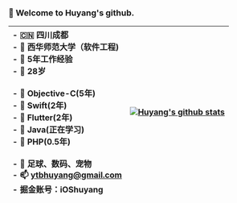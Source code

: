 ### 👋 Welcome to Huyang's github.

| <div align="left"> - 🇨🇳 四川成都 <br> - 🏫 西华师范大学（软件工程) <br> - 💪 5年工作经验 <br> - 👴 28岁 <br> <br> - 📝 Objective-C(5年) <br> - 📝 Swift(2年)<br> - 📝 Flutter(2年)<br> - 📝 Java(正在学习)<br> - 📝 PHP(0.5年) <br><br> - 👟 足球、数码、宠物 <br> - 📫 ytbhuyang@gmail.com <br> - 掘金账号：iOShuyang <br> </div>| [![Huyang's github stats](https://github-readme-stats.vercel.app/api?username=iOShuyang&show_icons=true&theme=dark)](https://github.com/anuraghazra/github-readme-stats) |
| --- | --- |

<!--
> - 🇨🇳 四川成都
> - 🏫 西华师范大学（软件工程)
> - 💪 5年工作经验 
> - 👴 29岁                                                        
> - 📝 Objective-C
       Swift
       Flutter
       Java
       PHP

> - 👟 足球、数码、宠物
> - 📫 ytbhuyang@gmail.com
> - 掘金账号：iOShuyang


<div align="right"><img width="65" height="75" src="https://raw.githubusercontent.com/mzlogin/mzlogin.github.io/master/images/posts/markdown/demo.png"/></div>


**iOShuyang/iOShuyang** is a ✨ _special_ ✨ repository because its `README.md` (this file) appears on your GitHub profile.
Here are some ideas to get you started:

- 🔭 I’m currently working on ...
- 🌱 I’m currently learning ...
- 👯 I’m looking to collaborate on ...
- 🤔 I’m looking for help with ...
- 💬 Ask me about ...
- 📫 How to reach me: ...
- 😄 Pronouns: ...
- ⚡ Fun fact: ...
-->
